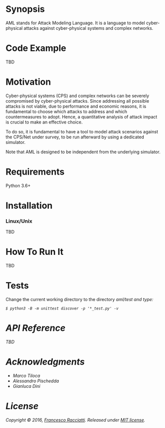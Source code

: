 # Synopsis
AML stands for Attack Modeling Language. It is a language to model cyber-physical attacks against cyber-physical systems and complex networks.

# Code Example
TBD

# Motivation
Cyber-physical systems (CPS) and complex networks can be severely compromised by cyber-physical attacks. 
Since addressing all possible attacks is not viable, due to performance and economic reasons, it is fundamental to choose which attacks to address and which countermeasures to adopt. Hence, a quantitative analysis of attack impact is crucial to make an effective choice.

To do so, it is fundamental to have a tool to model attack scenarios against the CPS/Net under survey, to be run afterward by using a dedicated simulator. 

Note that AML is designed to be independent from the underlying simulator.

# Requirements
Python 3.6+

# Installation
### Linux/Unix
TBD

# How To Run It
TBD

# Tests
Change the current working directory to the directory <i>aml/test</t> and type:
```shell
$ python3 -B -m unittest discover -p '*_test.py' -v
```

# API Reference
TBD

# Acknowledgments
* Marco Tiloca
* Alessandro Pischedda
* Gianluca Dini

# License
Copyright © 2016, [Francesco Racciatti](https://github.com/francescoracciatti). 
Released under [MIT license](https://github.com/francescoracciatti/aml/blob/master/LICENSE).
